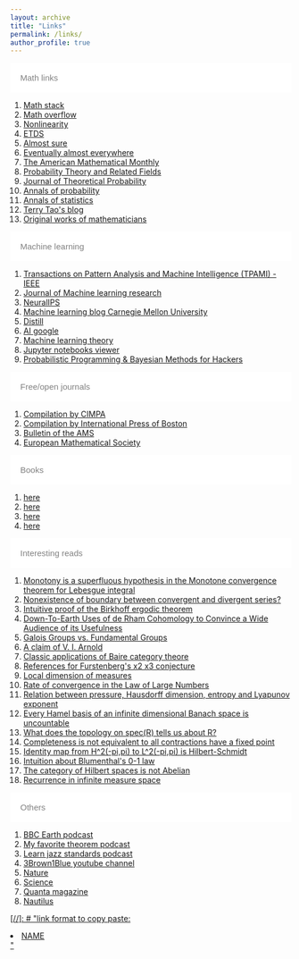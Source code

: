 ```yaml
---
layout: archive
title: "Links"
permalink: /links/
author_profile: true
---
```



<html>
<head>
<meta name="viewport" content="width=device-width, initial-scale=1">
<style>
.collapsible {
  background-color: #ffffff;
  color: grey;
  cursor: pointer;
  padding: 18px;
  width: 100%;
  border: none;
  text-align: left;
  outline: none;
  font-size: 15px;
}

.active, .collapsible:hover {
  background-color:  #cccccc;
}

.content {
  padding: 0 18px;
  display: none;
  overflow: hidden;
  background-color: #ffffff;
}
</style>
</head>
<body>


<button type="button" class="collapsible">Math links</button>
<div class="content">
<ol>
<li> <a href="https://math.stackexchange.com">Math stack</a> </li>
<li> <a href="https://mathoverflow.net">Math overflow</a> </li>
<li> <a href="https://iopscience.iop.org/journal/0951-7715">Nonlinearity</a> </li>
<li> <a href="https://mc.manuscriptcentral.com/etds">ETDS</a> </li>
<li> <a href="https://almostsure.wordpress.com">Almost sure</a> </li>
<li> <a href="https://eventuallyalmosteverywhere.wordpress.com">Eventually almost everywhere</a> </li>
<li> <a href="https://www.maa.org">The American Mathematical Monthly</a> </li>
<li> <a href="https://www.springer.com/journal/440">Probability Theory and Related Fields</a> </li>
<li> <a href="https://www.springer.com/journal/10959">Journal of Theoretical Probability</a> </li>
<li> <a href="https://imstat.org/journals-and-publications/annals-of-probability/">Annals of probability</a> </li>
<li> <a href="https://imstat.org/journals-and-publications/annals-of-statistics/">Annals of statistics</a> </li>
<li> <a href="https://terrytao.wordpress.com">Terry Tao's blog</a> </li>
<li> <a href="https://math.stackexchange.com/questions/225139/original-works-of-great-mathematicians">Original works of mathematicians</a> </li>
</ol>
</div>

<button type="button" class="collapsible">Machine learning</button>
<div class="content">
<ol>
<li> <a href="https://www.computer.org/csdl/journal/tp">Transactions on Pattern Analysis and Machine Intelligence (TPAMI) - IEEE</a> </li>
<li> <a href="http://www.jmlr.org">Journal of Machine learning research</a> </li>
<li> <a href="https://nips.cc">NeuralIPS</a> </li>
<li> <a href="https://blog.ml.cmu.edu/?utm_source=towardsai.net&utm_medium=referral&utm_campaign=marketing&utm_term=machine-learning-blog&utm_content=best-machine-learning-blogs-to-follow">Machine learning blog Carnegie Mellon University</a> </li>
<li> <a href="https://distill.pub/?utm_source=towardsai.net&utm_medium=referral&utm_campaign=marketing&utm_term=machine-learning-blog&utm_content=best-machine-learning-blogs-to-follow">Distill</a> </li>
<li> <a href="https://ai.googleblog.com/search/label/Machine%20Learning?utm_source=towardsai.net&utm_medium=referral&utm_campaign=marketing&utm_term=machine-learning-blog&utm_content=best-machine-learning-blogs-to-follow">AI google</a> </li>
<li> <a href="https://hunch.net/?utm_source=towardsai.net&utm_medium=referral&utm_campaign=marketing&utm_term=machine-learning-blog&utm_content=best-machine-learning-blogs-to-follow">Machine learning theory</a> </li>
<li> <a href="https://nbviewer.jupyter.org">Jupyter notebooks viewer</a> </li>
<li> <a href="https://camdavidsonpilon.github.io/Probabilistic-Programming-and-Bayesian-Methods-for-Hackers/">Probabilistic Programming & Bayesian Methods for Hackers</a> </li>
</ol>
</div>

<button type="button" class="collapsible">Free/open journals</button>
<div class="content">
<ol>
<li> <a href="https://www.cimpa.info/en/node/62">Compilation by CIMPA</a> </li>
<li> <a href="https://intlpress.com/site/pub/pages/journals/_home/contentonline/index.php">Compilation by International Press of Boston</a> </li>
<li> <a href="https://www.ams.org/publications/journals/journalsframework/bull">Bulletin of the AMS</a> </li>
<li> <a href="https://www.ems-ph.org/journals/show_issue.php?issn=1435-9855&vol=22&iss=9">European Mathematical Society</a> </li>
</ol>
</div>


<button type="button" class="collapsible">Books</button>
<div class="content">
<ol>
<li> <a href="http://staff.ustc.edu.cn/~shmj/Reference/GTM267%20Quantum%20Theory%20for%20Mathematicians.pdf">here</a> </li>
<li> <a href="in Portuguese">here</a> </li>
<li> <a href="http://math.stanford.edu/~vakil/216blog/FOAGnov1817public.pdf">here</a> </li>
<li> <a href="https://realnotcomplex.com">here</a> </li>
</ol>
</div>


<button type="button" class="collapsible">Interesting reads</button>
<div class="content">
<ol>
<li> <a href="https://mathoverflow.net/questions/296312/do-you-know-important-theorems-that-remain-unknown/296540#296540">Monotony is a superfluous hypothesis in the Monotone convergence theorem for Lebesgue integral</a> </li>
<li> <a href="https://mathoverflow.net/questions/49415/nonexistence-of-boundary-between-convergent-and-divergent-series">Nonexistence of boundary between convergent and divergent series?</a> </li>
<li> <a href="https://mathoverflow.net/questions/28997/does-anyone-know-an-intuitive-proof-of-the-birkhoff-ergodic-theorem">Intuitive proof of the Birkhoff ergodic theorem</a> </li>
<li> <a href="https://mathoverflow.net/questions/57025/down-to-earth-uses-of-de-rham-cohomology-to-convince-a-wide-audience-of-its-usef">Down-To-Earth Uses of de Rham Cohomology to Convince a Wide Audience of its Usefulness</a> </li>
<li> <a href="https://mathoverflow.net/questions/546/galois-groups-vs-fundamental-groups">Galois Groups vs. Fundamental Groups</a> </li>
<li> <a href="https://mathoverflow.net/questions/20696/a-question-regarding-a-claim-of-v-i-arnold">A claim of V. I. Arnold</a> </li>
<li> <a href="https://mathoverflow.net/questions/129666/classic-applications-of-baire-category-theorem">Classic applications of Baire category theore</a> </li>
<li> <a href="https://mathoverflow.net/questions/161517/furstenberg-times-2-times-3-conjecture-bibliography">References for Furstenberg's x2 x3 conjecture</a> </li>
<li> <a href="https://mathoverflow.net/questions/65463/hausdorff-dimension-for-invariant-measure">Local dimension of measures</a> </li>
<li> <a href="https://mathoverflow.net/questions/203044/rate-of-convergence-in-the-law-of-large-numbers">Rate of convergence in the Law of Large Numbers</a> </li>
<li> <a href="https://mathoverflow.net/questions/34415/relation-between-hausdorff-dimension-and-bowens-equation">Relation between pressure, Hausdorff dimension, entropy and Lyapunov exponent</a> </li>
<li> <a href="https://math.stackexchange.com/questions/217516/let-x-be-an-infinite-dimensional-banach-space-prove-that-every-hamel-basis-of">Every Hamel basis of an infinite dimensional Banach space is uncountable</a> </li>
<li> <a href="R">What does the topology on spec(R) tells us about R?</a> </li>
<li> <a href="https://math.stackexchange.com/questions/67490/contraction-mapping-in-an-incomplete-metric-space">Completeness is not equivalent to all contractions have a fixed point</a> </li>
<li> <a href="-pi,pi">Identity map from H^2(-pi,pi) to L^2(-pi,pi) is Hilbert-Schmidt</a> </li>
<li> <a href="https://math.stackexchange.com/questions/1374673/intuition-about-blumenthals-0-1-law">Intuition about Blumenthal's 0-1 law</a> </li>
<li> <a href="https://math.stackexchange.com/questions/1187211/why-is-the-additive-category-of-hilbert-spaces-not-abelian">The category of Hilbert spaces is not Abelian</a> </li>
<li> <a href="https://math.stackexchange.com/questions/1945447/poincaré-recurrence-but-infinite-measure">Recurrence in infinite measure space</a> </li>
</ol>
</div>

<button type="button" class="collapsible">Others</button>
<div class="content">
<ol>
<li> <a href="https://open.spotify.com/show/7I1Iv7SlYzNBAhZdGvajYJ?si=O4JjUnW9SP60azZCMbsxvw">BBC Earth podcast</a> </li>
<li> <a href="https://open.spotify.com/show/2EMAnkCN5YE6Rm5GXhz7yn?si=EO-wdPAPQWKz3d4xh2Bdhw">My favorite theorem podcast</a> </li>
<li> <a href="https://open.spotify.com/show/64jcyR7JAymM1aCD5MzTy0?si=Hu4nvBA_SsmZP25vNq4RQA">Learn jazz standards podcast</a> </li>
<li> <a href="https://www.youtube.com/channel/UCYO_jab_esuFRV4b17AJtAw">3Brown1Blue youtube channel</a> </li>
<li> <a href="https://www.nature.com">Nature</li>
<li> <a href="https://www.sciencemag.org">Science</li>
<li> <a href="https://www.quantamagazine.org">Quanta magazine</li>
<li> <a href="http://nautil.us">Nautilus</li>
</ol>
</div>


<script>
var coll = document.getElementsByClassName("collapsible");
var i;

for (i = 0; i < coll.length; i++) {
  coll[i].addEventListener("click", function() {
    this.classList.toggle("active");
    var content = this.nextElementSibling;
    if (content.style.display === "block") {
      content.style.display = "none";
    } else {
      content.style.display = "block";
    }
  });
}
</script>

</body>
</html>






[//]: # "link format to copy paste:   <li> <a href="URL">NAME</li>      "
